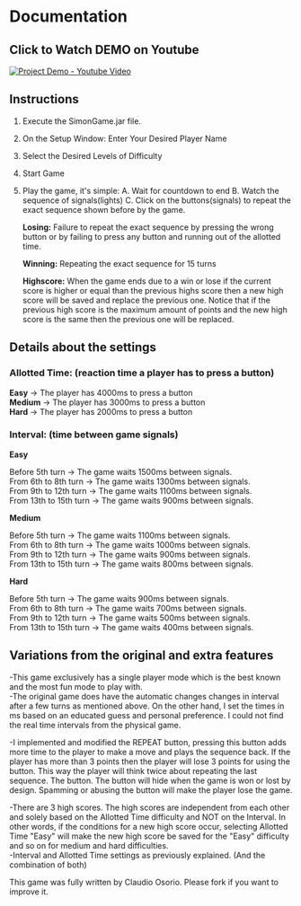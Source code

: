 # Documentation  
## Click to Watch DEMO on Youtube
[![Project Demo -  Youtube Video](https://img.youtube.com/vi/3xXELiX7Wgs/0.jpg)](https://www.youtube.com/watch?v=3xXELiX7Wgs)

## Instructions  
1. Execute the SimonGame.jar file.
2. On the Setup Window: Enter Your Desired Player Name
3. Select the Desired Levels of Difficulty
4. Start Game
5. Play the game, it's simple:
	A. Wait for countdown to end
	B. Watch the sequence of signals(lights)
	C. Click on the buttons(signals) to repeat the exact sequence shown before by the game.
	
	**Losing:** Failure to repeat the exact sequence by pressing the wrong button or by failing to press any button and running out of the allotted time.
	
	**Winning:** Repeating the exact sequence for 15 turns
	
	**Highscore:** When the game ends due to a win or lose if the current score is higher or equal than the previous highs score then a new high score will be saved and replace the previous one. Notice that if the previous high score is the maximum amount of points and the new high score is the same then the previous one will be replaced.

## Details about the settings  

### Allotted Time: (reaction time a player has to press a button)  
**Easy**   -> The player has 4000ms to press a button  
**Medium** -> The player has 3000ms to press a button  
**Hard**   -> The player has 2000ms to press a button  

### Interval: (time between game signals)  
**Easy**  
<p>Before 5th turn         -> The game waits 1500ms between signals.<br>
From   6th to 8th turn  -> The game waits 1300ms between signals.<br>
From   9th to 12th turn -> The game waits 1100ms between signals.<br>
From  13th to 15th turn -> The game waits  900ms between signals.</p>

**Medium**  
<p>Before 5th turn         -> The game waits 1100ms between signals.<br>
From   6th to 8th turn  -> The game waits 1000ms between signals.<br>
From   9th to 12th turn -> The game waits  900ms between signals.<br>
From  13th to 15th turn -> The game waits  800ms between signals.</p>

**Hard**  
<p>Before 5th turn         -> The game waits 900ms between signals.<br>
From   6th to 8th turn  -> The game waits 700ms between signals.<br>
From   9th to 12th turn -> The game waits 500ms between signals.<br>
From  13th to 15th turn -> The game waits 400ms between signals.</p>


## Variations from the original and extra features  
-This game exclusively has a single player mode which is the best known and the most fun mode to play with.  
-The original game does have the automatic changes changes in interval after a few turns as mentioned above. On the other hand, I set the times in ms based on an educated guess and personal preference. I could not find the real time intervals from the physical game.  

-I implemented and modified the REPEAT button, pressing this button adds more time to the player to make a move and plays the sequence back. If the player has more than 3 points then the player will lose 3 points for using the button. This way the player will think twice about repeating the last sequence. The button. The button will hide when the game is won or lost by design. Spamming or abusing the button will make the player lose the game.  

-There are 3 high scores. The high scores are independent from each other and solely based on the Allotted Time difficulty and NOT on the Interval. In other words, if the conditions for a new high score occur, selecting Allotted Time "Easy" will make the new high score be saved for the "Easy" difficulty and so on for  medium and hard difficulties.  
-Interval and Allotted Time settings as previously explained. (And the combination of both)  

This game was fully written by Claudio Osorio. Please fork if you want to improve it.
